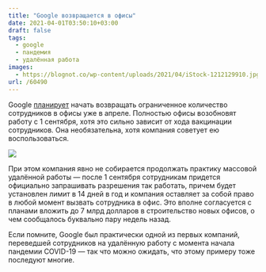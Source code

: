 ```yaml
---
title: "Google возвращается в офисы"
date: 2021-04-01T03:50:10+03:00
draft: false
tags:
  - google
  - пандемия
  - удалённая работа
images:
  - https://blognot.co/wp-content/uploads/2021/04/iStock-1212129910.jpg
url: /60490
---
```


Google [планирует](https://www.cnbc.com/2021/03/31/google-speeds-partial-office-reopening-and-puts-limits-on-remote-work.html) начать возвращать ограниченное количество сотрудников в офисы уже в апреле. Полностью офисы возобновят работу с 1 сентября, хотя это сильно зависит от хода вакцинации сотрудников. Она необязательна, хотя компания советует ею воспользоваться.

![](https://blognot.co/wp-content/uploads/2021/04/iStock-1212129910.jpg)

При этом компания явно не собирается продолжать практику массовой удалённой работы — после 1 сентября сотрудникам придется официально запрашивать разрешения так работать, причем будет установлен лимит в 14 дней в год и компания оставляет за собой право в любой момент вызвать сотрудника в офис. Это вполне согласуется с планами вложить до 7 млрд долларов в строительство новых офисов, о чем сообщалось буквально пару недель назад.

Если помните, Google был практически одной из первых компаний, переведшей сотрудников на удалённую работу с момента начала пандемии COVID-19 — так что можно ожидать, что этому примеру тоже последуют многие.
